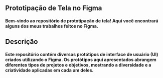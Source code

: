 ## Prototipação de Tela no Figma

#### Bem-vindo ao repositório de prototipação de tela! Aqui você encontrará alguns dos meus trabalhos feitos no Figma.

## Descrição

#### Este repositório contém diversos protótipos de interface de usuário (UI) criados utilizando o Figma. Os protótipos aqui apresentados abrangem diferentes tipos de projetos e objetivos, mostrando a diversidade e a criatividade aplicadas em cada um deles.
